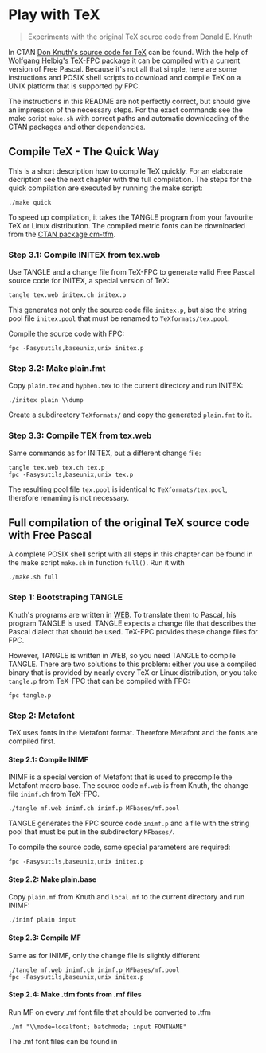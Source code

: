 Play with TeX
=============

> Experiments with the original TeX source code from Donald E. Knuth

In CTAN [Don Knuth's source code for TeX](https://ctan.org/pkg/knuth-dist) can
be found. With the help of [Wolfgang Helbig's TeX-FPC package](https://ctan.org/pkg/tex-fpc)
it can be compiled with a current version of Free Pascal. Because it's not all
that simple, here are some instructions and POSIX shell scripts to download and
compile TeX on a UNIX platform that is supported py FPC.

The instructions in this README are not perfectly correct, but should give an
impression of the necessary steps. For the exact commands see the make script
`make.sh` with correct paths and automatic downloading of the CTAN packages and
other dependencies.



Compile TeX - The Quick Way
---------------------------

This is a short description how to compile TeX quickly. For an elaborate
decription see the next chapter with the full compilation. The steps for the
quick compilation are executed by running the make script:

    ./make quick

To speed up compilation, it takes the TANGLE program from your favourite TeX or
Linux distribution. The compiled metric fonts can be downloaded from the
[CTAN package cm-tfm](https://mirrors.ctan.org/fonts/cm/tfm.zip).

### Step 3.1: Compile INITEX from tex.web

Use TANGLE and a change file from TeX-FPC to generate valid Free Pascal
source code for INITEX, a special version of TeX:

    tangle tex.web initex.ch initex.p

This generates not only the source code file `initex.p`, but also the string
pool file `initex.pool` that must be renamed to `TeXformats/tex.pool`.

Compile the source code with FPC:

    fpc -Fasysutils,baseunix,unix initex.p

### Step 3.2: Make plain.fmt

Copy `plain.tex` and `hyphen.tex` to the current directory and run INITEX:

    ./initex plain \\dump

Create a subdirectory `TeXformats/` and copy the generated `plain.fmt` to it.

### Step 3.3: Compile TEX from tex.web

Same commands as for INITEX, but a different change file:

    tangle tex.web tex.ch tex.p
    fpc -Fasysutils,baseunix,unix tex.p

The resulting pool file `tex.pool` is identical to `TeXformats/tex.pool`,
therefore renaming is not necessary.




Full compilation of the original TeX source code with Free Pascal
-----------------------------------------------------------------

A complete POSIX shell script with all steps in this chapter can be found in 
the make script `make.sh` in function `full()`. Run it with

    ./make.sh full


### Step 1: Bootstraping TANGLE

Knuth's programs are written in [WEB](https://en.wikipedia.org/wiki/Web_(programming_system)).
To translate them to Pascal, his program TANGLE is used. TANGLE expects a change
file that describes the Pascal dialect that should be used. TeX-FPC provides
these change files for FPC.

However, TANGLE is written in WEB, so you need TANGLE to compile TANGLE. There
are two solutions to this problem: either you use a compiled binary that is 
provided by nearly every TeX or Linux distribution, or you take `tangle.p`
from TeX-FPC that can be compiled with FPC:

    fpc tangle.p

### Step 2: Metafont

TeX uses fonts in the Metafont format. Therefore Metafont and the fonts are
compiled first.

#### Step 2.1: Compile INIMF

INIMF is a special version of Metafont that is used to precompile the Metafont
macro base. The source code `mf.web` is from Knuth, the change file `inimf.ch`
from TeX-FPC.

    ./tangle mf.web inimf.ch inimf.p MFbases/mf.pool

TANGLE generates the FPC source code `inimf.p` and a file with the string pool
that must be put in the subdirectory `MFbases/`.

To compile the source code, some special parameters are required:

    fpc -Fasysutils,baseunix,unix initex.p

#### Step 2.2: Make plain.base

Copy `plain.mf` from Knuth and `local.mf` to the current directory and run INIMF:

    ./inimf plain input 

#### Step 2.3: Compile MF

Same as for INIMF, only the change file is slightly different

    ./tangle mf.web inimf.ch inimf.p MFbases/mf.pool
    fpc -Fasysutils,baseunix,unix initex.p

#### Step 2.4: Make .tfm fonts from .mf files

Run MF on every .mf font file that should be converted to .tfm

    ./mf "\\mode=localfont; batchmode; input FONTNAME"

The .mf font files can be found in 

